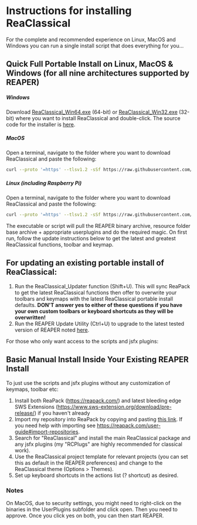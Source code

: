# Instructions for installing ReaClassical

For the complete and recommended experience on Linux, MacOS and Windows you can run a single install script that does everything for you...

## Quick Full Portable Install on Linux, MacOS & Windows (for all nine architectures supported by REAPER)

##### Windows
Download [ReaClassical_Win64.exe](https://raw.githubusercontent.com/chmaha/ReaClassical/main/Installers/ReaClassical_Win64.exe) (64-bit) or [ReaClassical_Win32.exe](https://raw.githubusercontent.com/chmaha/ReaClassical/main/Installers/ReaClassical_Win32.exe) (32-bit) where you want to install ReaClassical and double-click. The source code for the installer is [here](https://github.com/chmaha/ReaClassical/tree/main/Installers/ReaClassical-Windows-Go-Installer).

##### MacOS
Open a terminal, navigate to the folder where you want to download ReaClassical and paste the following:
``` sh
curl --proto '=https' --tlsv1.2 -sSf https://raw.githubusercontent.com/chmaha/ReaClassical/main/Installers/ReaClassical_macOS.sh | sh
```
##### Linux (including Raspberry Pi)
Open a terminal, navigate to the folder where you want to download ReaClassical and paste the following:
```sh
curl --proto '=https' --tlsv1.2 -sSf https://raw.githubusercontent.com/chmaha/ReaClassical/main/Installers/ReaClassical_Linux.sh | sh
```

The executable or script will pull the REAPER binary archive, resource folder base archive + appropriate userplugins and do the required magic. On first run, follow the update instructions below to get the latest and greatest ReaClassical functions, toolbar and keymap.

## For updating an existing portable install of ReaClassical:

1. Run the ReaClassical_Updater function (Shift+U). This will sync ReaPack to get the latest ReaClassical functions then offer to overwrite your toolbars and keymaps with the latest ReaClassical portable install defaults. **DON'T answer yes to either of these questions if you have your own custom toolbars or keyboard shortcuts as they will be overwritten!**
2. Run the REAPER Update Utility (Ctrl+U) to upgrade to the latest tested version of REAPER noted [here](https://raw.githubusercontent.com/chmaha/ReaClassical/main/tested_reaper_ver.txt).

For those who only want access to the scripts and jsfx plugins:

## Basic Manual Install Inside Your Existing REAPER Install

To just use the scripts and jsfx plugins without any customization of keymaps, toolbar etc:
1. Install both ReaPack (https://reapack.com/) and latest bleeding edge SWS Extensions (https://www.sws-extension.org/download/pre-release/) if you haven't already
2. Import my repository into ReaPack by copying and pasting [this link](https://github.com/chmaha/ReaClassical/raw/main/index.xml). If you need help with importing see https://reapack.com/user-guide#import-repositories.
3. Search for "ReaClassical" and install the main ReaClassical package and any jsfx plugins (my "RCPlugs" are highly recommended for classical work). 
4. Use the ReaClassical project template for relevant projects (you can set this as default in the REAPER preferences) and change to the ReaClassical theme (Options > Themes).
5. Set up keyboard shortcuts in the actions list (? shortcut) as desired.

### Notes

On MacOS, due to security settings, you might need to right-click on the binaries in the UserPlugins subfolder and click open. Then you need to approve. Once you click yes on both, you can then start REAPER.



